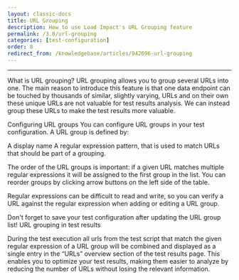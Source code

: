 ```yaml
---
layout: classic-docs
title: URL Grouping
description: How to use Load Impact's URL Grouping feature
permalink: /3.0/url-grouping
categories: [test-configuration]
order: 8
redirect_from: /knowledgebase/articles/942696-url-grouping
---
```


***

What is URL grouping?
URL grouping allows you to group several URLs into one. The main reason to introduce this feature is that one data endpoint can be touched by thousands of similar, slightly varying, URLs and on their own these unique URLs are not valuable for test results analysis. We can instead group these URLs to make the test results more valuable.

Configuring URL groups
You can configure URL groups in your test configuration. A URL group is defined by:

A display name
A regular expression pattern, that is used to match URLs that should be part of a grouping.


The order of the URL groups is important: if a given URL matches multiple regular expressions it will be assigned to the first group in the list. You can reorder groups by clicking arrow buttons on the left side of the table.

Regular expressions can be difficult to read and write, so you can verify a URL against the regular expression when adding or editing a URL group.



Don't forget to save your test configuration after updating the URL group list!
URL grouping in test results

During the test execution all urls from the test script that match the given regular expression of a URL group will be combined and displayed as a single entry in the “URLs” overview section of the test results page. This enables you to optimize your test results, making them easier to analyze by reducing the number of URLs without losing the relevant information.
